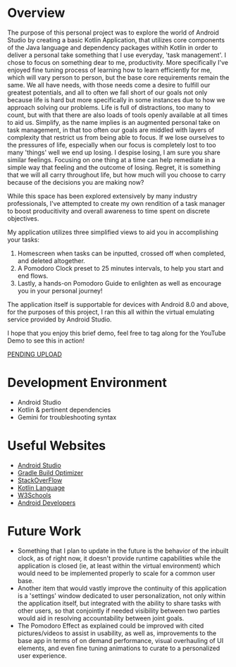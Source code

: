 # Overview

The purpose of this personal project was to explore the world of Android Studio by creating a basic Kotlin Application, that utilizes core components of the Java language and dependency packages withih Kotlin in order to deliver a personal take something that I use everyday, 'task management'. I chose to focus on something dear to me, productivity. More specifically I've enjoyed fine tuning process of learning how to learn efficiently for me, which will vary person to person, but the base core requirements remain the same. We all have needs, with those needs come a desire to fulfill our greatest potentials, and all to often we fall short of our goals not only because life is hard but more specifically in some instances due to how we approach solving our problems. Life is full of distractions, too many to count, but with that there are also loads of tools openly available at all times to aid us. Simplify, as the name implies is an augmented personal take on task management, in that too often our goals are middled with layers of complexity that restrict us from being able to focus. If we lose ourselves to the pressures of life, especially when our focus is completely lost to too many 'things' well we end up losing. I despise losing, I am sure you share similar feelings. Focusing on one thing at a time can help remediate in a simple way that feeling and the outcome of losing. Regret, it is something that we will all carry throughout life, but how much will you choose to carry because of the decisions you are making now?

While this space has been explored extensively by many industry professionals, I've attempted to create my own rendition of a task manager to boost producitivity and overall awareness to time spent on discrete objectives. 

My application utilizes three simplified views to aid you in accomplishing your tasks:

1) Homescreen when tasks can be inputted, crossed off when completed, and deleted altogether.
2) A Pomodoro Clock preset to 25 minutes intervals, to help you start and end flows.
3) Lastly, a hands-on Pomodoro Guide to enlighten as well as encourage you in your personal journey!

The application itself is supportable for devices with Android 8.0 and above, for the purposes of this project, I ran this all within the virtual emulating service provided by Android Studio.

I hope that you enjoy this brief demo, feel free to tag along for the YouTube Demo to see this in action!

[PENDING UPLOAD](http://youtube.link.goes.here)

# Development Environment

- Android Studio
- Kotlin & pertinent dependencies
- Gemini for troubleshooting syntax

# Useful Websites

- [Android Studio](https://developer.android.com/studio/run)
- [Gradle Build Optimizer](https://developer.android.com/build/build-analyzer)
- [StackOverFlow](https://shorturl.at/JDNnK)
- [Kotlin Language](https://kotlinlang.org/docs/basic-syntax.html)
- [W3Schools](https://www.w3schools.com/KOTLIN/index.php)
- [Android Developers](https://developer.android.com/kotlin/learn)

# Future Work

- Something that I plan to update in the future is the behavior of the inbuilt clock, as of right now, it doesn't provide runtime capabilities while the application is closed (ie, at least within the virtual environment) which would need to be implemented properly to scale for a common user base.
- Another item that would vastly improve the continuity of this application is a 'settings' window dedicated to user personalization, not only within the application itself, but integrated with the ability to share tasks with other users, so that conjointly if needed visibility between two parties would aid in resolving accountability between joint goals.
- The Pomodoro Effect as explained could be improved with cited pictures/videos to assist in usability, as well as, improvements to the base app in terms of on demand performance, visual overhauling of UI elements, and even fine tuning animations to curate to a personalized user experience.
